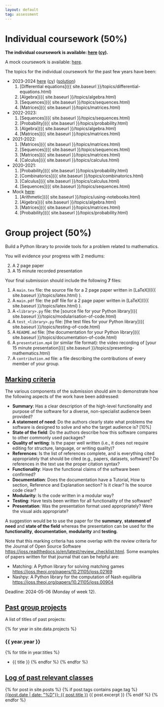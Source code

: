 ```yaml
---
layout: default
tag: assessment
---
```


# Individual coursework (50%)

**The individual coursework is available:
[here]({{site.baseurl}}/assets/assessment/2023-2024/assignment.ipynb) ([cy]({{site.baseurl}}/assets/assessment/2023-2024/cy/assignment.ipynb)).**

A mock coursework is available:
[here]({{site.baseurl}}/assets/assessment/mock/assignment.ipynb).

The topics for the individual coursework for the past few years have been:

- 2023-2024 [here]({{site.baseurl}}/assets/assessment/2023-2024/ind/assignment.ipynb) ([cy]({{site.baseurl}}/assets/assessment/2023-2024/ind/cy/assignment.ipynb)) ([solution]({{site.baseurl}}/assets/assessment/2023-2024/ind/assignment.ipynb))
  1. [Differential equations]({{ site.baseurl }}/topics/differential-equations.html)
  2. [Algebra]({{ site.baseurl }}/topics/algebra.html)
  3. [Sequences]({{ site.baseurl }}/topics/sequences.html)
  4. [Matrices]({{ site.baseurl }}/topics/matrices.html)
- 2022-2023:
  1. [Sequences]({{ site.baseurl }}/topics/sequences.html)
  2. [Probability]({{ site.baseurl }}/topics/probability.html)
  3. [Algebra]({{ site.baseurl }}/topics/algebra.html)
  4. [Matrices]({{ site.baseurl }}/topics/matrices.html)
- 2021-2022:
  1. [Matrices]({{ site.baseurl }}/topics/matrices.html)
  2. [Sequences]({{ site.baseurl }}/topics/sequences.html)
  3. [Matrices]({{ site.baseurl }}/topics/matrices.html)
  4. [Calculus]({{ site.baseurl }}/topics/calculus.html)
- 2020-2021:
  1. [Probability]({{ site.baseurl }}/topics/probability.html)
  2. [Combinatorics]({{ site.baseurl }}/topics/combinatorics.html)
  3. [Calculus]({{ site.baseurl }}/topics/calculus.html)
  4. [Sequences]({{ site.baseurl }}/topics/sequences.html)
- Mock [here]({{site.baseurl}}/assets/assessment/mock/assignment.ipynb):
  1. [Arithmetic]({{ site.baseurl }}/topics/using-notebooks.html)
  2. [Algebra]({{ site.baseurl }}/topics/algebra.html)
  3. [Matrices]({{ site.baseurl }}/topics/matrices.html)
  4. [Probability]({{ site.baseurl }}/topics/probability.html)

# Group project (50%)

Build a Python library to provide tools for a problem related to mathematics.

You will evidence your progress with 2 mediums:

2. A 2 page paper
3. A 15 minute recorded presentation

Your final submission should include the following **7** files:

1. A `main.tex` file: the source file for a 2 page paper written in [LaTeX](({{ site.baseurl }}/topics/latex.html)
   ).
2. A `main.pdf` file: the pdf file for a 2 page paper written in [LaTeX](({{ site.baseurl }}/topics/latex.html)
   ).
3. A `<library>.py` file: the [source file for your Python library]({{ site.baseurl }}/topics/modularisation-of-code.html)
4. A `test_<library>.py` file: [the test files for your Python library]({{ site.baseurl }}/topics/testing-of-code.html)
5. A `README.md` file: [the documentation for your Python library]({{ site.baseurl }}/topics/documentation-of-code.html)
6. A `presentation.mp4` (or similar file format): the video recording of [your 15 minute presentation]({{ site.baseurl }}/topics/presenting-mathematics.html)
7. A `contribution.md` file: a file describing the contributions of every member of your group.

## [Marking criteria](#marking-criteria)

The various components of the submission should aim to demonstrate how the following
aspects of the work have been addressed:

- **Summary**: Has a clear description of the high-level functionality and
  purpose of the software for a diverse, non-specialist audience been
  provided?
- **A statement of need**: Do the authors clearly state what problems the
  software is designed to solve and who the target audience is? [10%]
- **State of the field**: Do the authors describe how this software compares
  to other commonly used packages?
- **Quality of writing**: Is the paper well written (i.e., it does not
  require editing for structure, language, or writing quality)?
- **References**: Is the list of references complete, and is everything
  cited appropriately that should be cited (e.g., papers, datasets,
  software)? Do references in the text use the proper citation syntax?
- **Functionality**: Have the functional claims of the software been
  confirmed?
- **Documentation**: Does the documentation have a Tutorial, How to section,
  Reference and Explanation section? Is it clear? Is the source code clear?
- **Modularity**: Is the code written in a modular way?
- **Testing**: Have tests been written for all functionality of the software?
- **Presentation**: Was the presentation format used appropriately? Were the
  visual aids appropriate?

A suggestion would be to use the paper for the **summary**, **statement of need** and **state
of the field** whereas the presentation can be used for the **functionality**, **documentation**, **modularity**
and **testing**.

Note that this marking criteria has some overlap with the review criteria
for the Journal of Open Source Software
<https://joss.readthedocs.io/en/latest/review_checklist.html>. Some examples
of papers written for that journal that can be helpful are:

- Matching: A Python library for solving matching games <https://joss.theoj.org/papers/10.21105/joss.02169>
- Nashpy: A Python library for the computation of Nash equilibria <https://joss.theoj.org/papers/10.21105/joss.00904>

Deadline: 2024-05-06 (Monday of week 12).

## [Past group projects](#past-group-projects)

A list of titles of past projects:

{% for year in site.data.projects %}

### {{ year.year }}

{% for title in year.titles %}

- {{ title }}
  {% endfor %}
  {% endfor %}

## [Log of past relevant classes](#log-of-past-relevant-classes)

{% for post in site.posts %}
{% if post.tags contains page.tag %}
[{{post.date | date: "%D"}}: {{ post.title }}]({{site.baseurl}}{{post.url}})
{{ post.excerpt }}
{% endif %}
{% endfor %}
